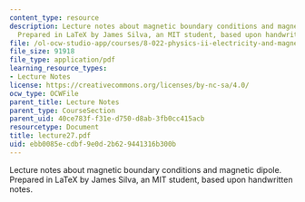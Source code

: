 ```yaml
---
content_type: resource
description: Lecture notes about magnetic boundary conditions and magnetic dipole.
  Prepared in LaTeX by James Silva, an MIT student, based upon handwritten notes.
file: /ol-ocw-studio-app/courses/8-022-physics-ii-electricity-and-magnetism-fall-2006/ebb0085ecdbf9e0d2b629441316b300b_lecture27.pdf
file_size: 91918
file_type: application/pdf
learning_resource_types:
- Lecture Notes
license: https://creativecommons.org/licenses/by-nc-sa/4.0/
ocw_type: OCWFile
parent_title: Lecture Notes
parent_type: CourseSection
parent_uid: 40ce783f-f31e-d750-d8ab-3fb0cc415acb
resourcetype: Document
title: lecture27.pdf
uid: ebb0085e-cdbf-9e0d-2b62-9441316b300b
---
```

Lecture notes about magnetic boundary conditions and magnetic dipole. Prepared in LaTeX by James Silva, an MIT student, based upon handwritten notes.